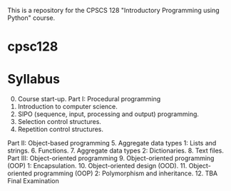 This is a repository for the CPSCS 128 "Introductory Programming using Python" course.
# cpsc128

# Syllabus

0. Course start-up.
Part I: Procedural programming
1. Introduction to computer science.
2. SIPO (sequence, input, processing and output) programming.
3. Selection control structures.
4. Repetition control structures.

Part II: Object-based programming
5. Aggregate data types 1: Lists and strings.
6. Functions.
7. Aggregate data types 2: Dictionaries.
8. Text files.
Part III: Object-oriented programming
9. Object-oriented programming (OOP) 1: Encapsulation.
10. Object-oriented design (OOD).
11. Object-oriented programming (OOP) 2: Polymorphism and inheritance.
12. TBA
Final Examination

